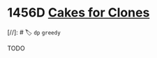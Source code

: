 # **1456D** [Cakes for Clones](https://codeforces.com/contest/1456/problem/D)

[//]: # 🏷 `dp` `greedy`

TODO
